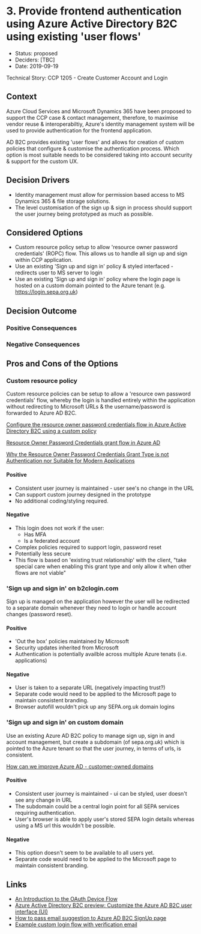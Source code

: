 # 3. Provide frontend authentication using Azure Active Directory B2C using existing 'user flows'

* Status: proposed
* Deciders: [TBC]
* Date: 2019-09-19

Technical Story: CCP 1205 - Create Customer Account and Login

## Context

Azure Cloud Services and Microsoft Dynamics 365 have been proposed to support the CCP case & contact management, therefore, to maximise vendor reuse 
& interoperabiltiy, Azure's identity management system will be used to provide authentication for the frontend application.

AD B2C provides existing 'user flows' and allows for creation of custom policies that configure & customise the authentication process.  Which option is most suitable needs to be considered taking into account security & support for the custom UX.

## Decision Drivers

* Identity management must allow for permission based access to MS Dynamics 365 & file storage solutions.
* The level customisation of the sign up & sign in process should support the user journey being prototyped as much as possible. 

## Considered Options

* Custom resource policy setup to allow 'resource owner password credentials' (ROPC) flow. This allows us to handle all sign up and sign within CCP application.
* Use an existing 'Sign up and sign in' policy & styled interfaced - redirects user to MS server to login
* Use an existing 'Sign up and sign in' policy where the login page is hosted on a custom domain pointed to the Azure tenant (e.g. https://login.sepa.org.uk)

## Decision Outcome


### Positive Consequences


### Negative Consequences


## Pros and Cons of the Options

### Custom resource policy

Custom resource policies can be setup to allow a 'resource own password credentials' flow, whereby the login is handled entirely 
within the application without redirecting to Microsoft URLs & the username/password is forwarded to Azure AD B2C. 

[Configure the resource owner password credentials flow in Azure Active Directory B2C using a custom policy](https://docs.microsoft.com/en-us/azure/active-directory-b2c/ropc-custom)

[Resource Owner Password Credentials grant flow in Azure AD](https://joonasw.net/view/ropc-grant-flow-in-azure-ad)

[Why the Resource Owner Password Credentials Grant Type is not Authentication nor Suitable for Modern Applications](https://www.scottbrady91.com/OAuth/Why-the-Resource-Owner-Password-Credentials-Grant-Type-is-not-Authentication-nor-Suitable-for-Modern-Applications)

#### Positive
* Consistent user journey is maintained - user see's no change in the URL
* Can support custom journey designed in the prototype
* No additional coding/styling required.

#### Negative
* This login does not work if the user:
    * Has MFA
    * Is a federated account
* Complex policies required to support login, password reset 
* Potentially less secure
* This flow is based on 'existing trust relationship' with the client, "take special care when enabling this grant type and only allow it when other flows are not viable"

### 'Sign up and sign in' on b2clogin.com

Sign up is managed on the application however the user will be redirected to a separate domain whenever they need to login or
handle account changes (password reset).

#### Positive
* 'Out the box' policies maintained by Microsoft
* Security updates inherited from Microsoft
* Authentication is potentially availble across multiple Azure tenats (i.e. applications)

#### Negative
* User is taken to a separate URL (negatively impacting trust?)
* Separate code would need to be applied to the Microsoft page to maintain consistent branding.
* Browser autofill wouldn't pick up any SEPA.org.uk domain logins  

### 'Sign up and sign in' on custom domain

Use an existing Azure AD B2C policy to manage sign up, sign in and account management, but create a subdomain
(of sepa.org.uk) which is pointed to the Azure tenant so that the user journey, in terms of urls, is consistent. 

[How can we improve Azure AD - customer-owned domains](https://feedback.azure.com/forums/169401-azure-active-directory/suggestions/15334317-customer-owned-domains)

#### Positive
* Consistent user journey is maintained - ui can be styled, user doesn't see any change in URL
* The subdomain could be a central login point for all SEPA services requiring authentication.
* User's browser is able to apply user's stored SEPA login details whereas using a MS url this wouldn't be possible.  

#### Negative
* This option doesn't seem to be available to all users yet. 
* Separate code would need to be applied to the Microsoft page to maintain consistent branding.

## Links
* [An Introduction to the OAuth Device Flow](https://www.identityserver.com/articles/an-introduction-to-the-oauth-device-flow/)
* [Azure Active Directory B2C preview: Customize the Azure AD B2C user interface (UI)](https://github.com/uglide/azure-content/blob/master/articles/active-directory-b2c/active-directory-b2c-reference-ui-customization.md)
* [How to pass email suggestion to Azure AD B2C SignUp page](https://stackoverflow.com/questions/56501247/how-to-pass-email-suggestion-to-azure-ad-b2c-signup-page)
* [Example custom login flow with verification email](https://github.com/Azure-Samples/active-directory-b2c-advanced-policies/tree/master/wingtipgamesb2c)